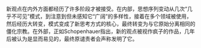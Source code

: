 新观点在内外方面都经历了许多阶段才被接受。在内部，思想序列变动从几次“几乎不可见”模式，到注意到但未感知它“广阔”的多样性，接着在多个领域被使用，然后经历大转变，模式变成了新思考方式的核心，最终转变为与它原始分离相同的僵化宗教。在外部，正如Schopenhauer指出，新的观点被视作疯子的作品，几年后被认为是显而易见的，最终原谴责者会声称发明了它。
